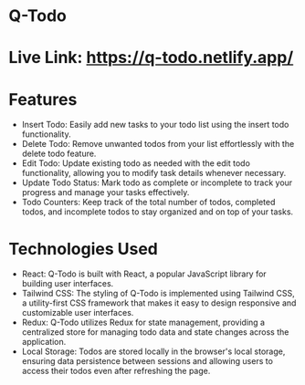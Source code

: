 # Q-Todo
# Live Link: https://q-todo.netlify.app/


# Features

- Insert Todo: Easily add new tasks to your todo list using the insert todo functionality.
- Delete Todo: Remove unwanted todos from your list effortlessly with the delete todo feature.
- Edit Todo: Update existing todo as needed with the edit todo functionality, allowing you to modify task details whenever necessary.
- Update Todo Status: Mark todo as complete or incomplete to track your progress and manage your tasks effectively.
- Todo Counters: Keep track of the total number of todos, completed todos, and incomplete todos to stay organized and on top of your tasks.


# Technologies Used

- React: Q-Todo is built with React, a popular JavaScript library for building user interfaces.
- Tailwind CSS: The styling of Q-Todo is implemented using Tailwind CSS, a utility-first CSS framework that makes it easy to design responsive and customizable user interfaces.
- Redux: Q-Todo utilizes Redux for state management, providing a centralized store for managing todo data and state changes across the application.
- Local Storage: Todos are stored locally in the browser's local storage, ensuring data persistence between sessions and allowing users to access their todos even after refreshing the page.